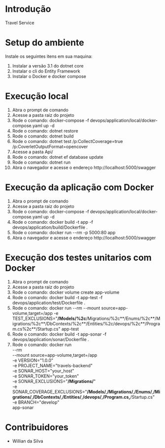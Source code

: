 # Introdução 
Travel Service

# Setup do ambiente
Instale os seguintes itens em sua maquina:
1.	Instalar a versão 3.1 do dotnet core
2.  Instalar o cli do Entity Framework
3.	Instalar o Docker e docker compose

# Execução local
1. Abra o prompt de comando
2. Acesse a pasta raiz do projeto
3. Rode o comando: docker-compose -f devops/application/local/docker-compose.yaml up -d
4. Rode o comando: dotnet restore
5. Rode o comando: dotnet build
6. Rode o comando: dotnet test /p:CollectCoverage=true /p:CoverletOutputFormat=opencover
7. Acesse a pasta Api/
8. Rode o comando: dotnet ef database update
9. Rode o comando: dotnet run
10. Abra o navegador e acesse o endereço http://localhost:5000/swagger

# Execução da aplicação com Docker
1. Abra o prompt de comando
2. Acesse a pasta raiz do projeto
3. Rode o comando: docker-compose -f devops/application/local/docker-compose.yaml up -d
4. Rode o comando: docker build -t app -f devops/application/build/Dockerfile .
5. Rode o comando: docker run --rm -p 5000:80 app
6. Abra o navegador e acesse o endereço http://localhost:5000/swagger

# Execução dos testes unitarios com Docker
1. Abra o prompt de comando
2. Acesse a pasta raiz do projeto
4. Rode o comando: docker volume create app-volume
5. Rode o comando: docker build -t app-test -f devops/application/test/Dockerfile .
6. Rode o comando: docker run --rm --mount source=app-volume,target=/app -e TEST_EXCLUSIONS="**/Models/%2c**/Migrations/%2c**/Enums/%2c**/Migrations/%2c**/DbContexts/%2c**/Entities/%2c/devops/%2c**/Program.cs%2c**/Startup.cs" app-test
7. Rode o comando: docker build -t app-sonar -f devops/application/sonar/Dockerfile .
8. Rode o comando: docker run \
                --rm \
                --mount source=app-volume,target=/app \
                -e VERSION="1.0.0" \
                -e PROJECT_NAME="travels-backend" \
                -e SONAR_HOST="your_host" \
                -e SONAR_TOKEN="your_token" \
                -e SONAR_EXCLUSIONS="**/Migrations/**" \
                -e SONAR_COVERAGE_EXCLUSIONS="**/Models/**,**/Migrations/**,**/Enums/**,**/Migrations/**,**/DbContexts/**,**/Entities/**,**/devops/**,**/Program.cs,**/Startup.cs" \
                -e BRANCH="develop" \
                app-sonar

# Contribuidores
- Willian da Silva